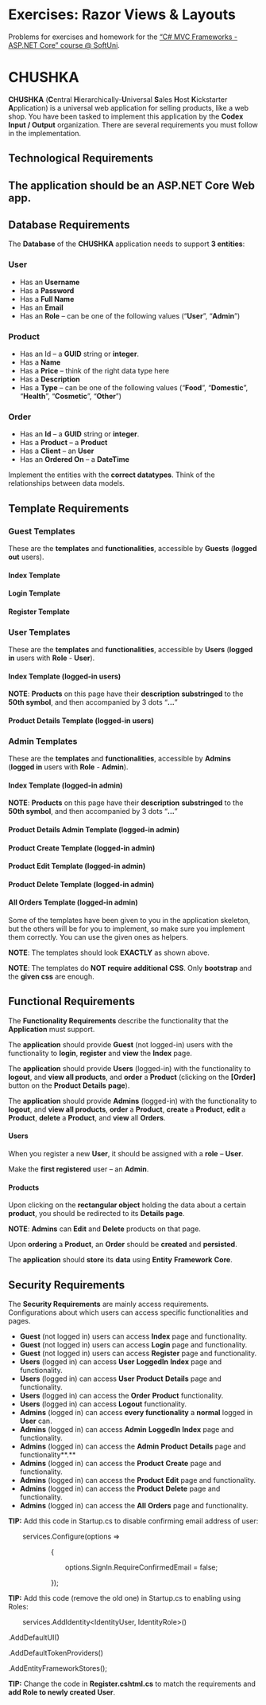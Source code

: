 ﻿
# **Exercises: Razor Views & Layouts**
Problems for exercises and homework for the [“C# MVC Frameworks - ASP.NET Core” course @ SoftUni](https://softuni.bg/trainings/2197/csharp-mvc-frameworks-asp-net-core-november-2018).
# **CHUSHKA**
**CHUSHKA** (**C**entral **H**ierarchically-**U**niversal **S**ales **H**ost **K**ickstarter **A**pplication) is a universal web application for selling products, like a web shop. You have been tasked to implement this application by the **Codex Input / Output** organization. There are several requirements you must follow in the implementation.
## **Technological Requirements**
## The application should be an **ASP.NET Core Web** app.
## **Database Requirements**
The **Database** of the **CHUSHKA** application needs to support **3 entities**:
### **User**
- Has an **Username**
- Has a **Password**
- Has a **Full Name**
- Has an **Email**
- Has an **Role** – can be one of the following values (“**User**”, “**Admin**”)
### **Product**
- Has an Id – a **GUID** string or **integer**. 
- Has a **Name**
- Has a **Price** –  think of the right data type here
- Has a **Description**
- Has a **Type** – can be one of the following values (“**Food**”, “**Domestic**”, “**Health**”, “**Cosmetic**”, “**Other**”)
### **Order**
- Has an **Id** – a **GUID** string or **integer**.
- Has a **Product** – a **Product**
- Has a **Client** – an **User**
- Has an **Ordered On** – a **DateTime**

Implement the entities with the **correct datatypes**. Think of the relationships between data models.
## **Template Requirements**
### **Guest Templates**
These are the **templates** and **functionalities**, accessible by **Guests** (**logged out** users).
#### **Index Template**

#### **Login Template**


#### **Register Template**

### **User Templates**
These are the **templates** and **functionalities**, accessible by **Users** (**logged in** users with **Role** - **User**).
#### **Index Template (logged-in users)**
**NOTE**: **Products** on this page have their **description** **substringed** to the **50th symbol**, and then accompanied by 3 dots “**…**”





#### **Product Details Template (logged-in users)**

### **Admin Templates**
These are the **templates** and **functionalities**, accessible by **Admins** (**logged in** users with **Role** - **Admin**).
#### **Index Template (logged-in admin)**
**NOTE**: **Products** on this page have their **description** **substringed** to the **50th symbol**, and then accompanied by 3 dots “**…**”

#### **Product Details Admin Template (logged-in admin)**

#### **Product Create Template (logged-in admin)**

#### **Product Edit Template (logged-in admin)**


#### **Product Delete Template (logged-in admin)**

#### **All Orders Template (logged-in admin)**


Some of the templates have been given to you in the application skeleton, but the others will be for you to implement, so make sure you implement them correctly. You can use the given ones as helpers.

**NOTE**: The templates should look **EXACTLY** as shown above.

**NOTE**: The templates do **NOT** **require** **additional** **CSS**. Only **bootstrap** and the **given css** are enough.
## **Functional Requirements**
The **Functionality Requirements** describe the functionality that the **Application** must support.

The **application** should provide **Guest** (not logged-in) users with the functionality to **login**, **register** and **view** the **Index** page.

The **application** should provide **Users** (logged-in) with the functionality to **logout**, and **view all products**, and **order** a **Product** (clicking on the **[Order]** button on the **Product** **Details** **page**).

The **application** should provide **Admins** (logged-in) with the functionality to **logout**, and **view all products**, **order** a **Product**, **create** a **Product**, **edit** a **Product**, **delete** a **Product**, and **view** all **Orders**.
#### **Users**
When you register a new **User**, it should be assigned with a **role** – **User**.

Make the **first registered** user – an **Admin**.
#### **Products**
Upon clicking on the **rectangular object** holding the data about a certain **product**, you should be redirected to its **Details page**.

**NOTE**: **Admins** can **Edit** and **Delete** products on that page.

Upon **ordering** a **Product**, an **Order** should be **created** and **persisted**.

The **application** should **store** its **data** using **Entity** **Framework** **Core**.
## **Security Requirements**
The **Security Requirements** are mainly access requirements. Configurations about which users can access specific functionalities and pages.

- **Guest** (not logged in) users can access **Index** page and functionality.
- **Guest** (not logged in) users can access **Login** page and functionality.
- **Guest** (not logged in) users can access **Register** page and functionality.
- **Users** (logged in) can access **User** **LoggedIn** **Index** page and functionality.
- **Users** (logged in) can access **User** **Product** **Details** page and functionality.
- **Users** (logged in) can access the **Order** **Product** functionality.
- **Users** (logged in) can access **Logout** functionality.
- **Admins** (logged in) can access **every functionality** a **normal** logged in **User** can.
- **Admins** (logged in) can access **Admin** **LoggedIn** **Index** page and functionality.
- **Admins** (logged in) can access the **Admin** **Product** **Details** page and functionality**.**
- **Admins** (logged in) can access the **Product** **Create** page and functionality.
- **Admins** (logged in) can access the **Product** **Edit** page and functionality.
- **Admins** (logged in) can access the **Product** **Delete** page and functionality.
- **Admins** (logged in) can access the **All** **Orders** page and functionality.

**TIP:** Add this code in Startup.cs to disable confirming email address of user:

`    `services.Configure<IdentityOptions>(options =>

`            `{

`                `options.SignIn.RequireConfirmedEmail = false;

`            `});

**TIP:** Add this code (remove the old one) in Startup.cs to enabling using Roles:

`    `services.AddIdentity<IdentityUser, IdentityRole>()

.AddDefaultUI()

.AddDefaultTokenProviders()

.AddEntityFrameworkStores<EventuresDbContext>();

**TIP:** Change the code in **Register.cshtml.cs** to match the requirements and **add Role to newly created User**.


